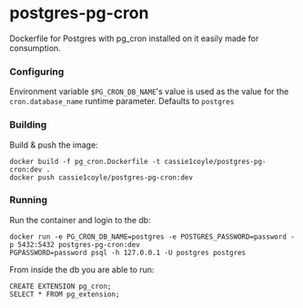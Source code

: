 # postgres-pg-cron

Dockerfile for Postgres with pg_cron installed on it easily made for consumption.

### Configuring

Environment variable `$PG_CRON_DB_NAME`'s value is used as the value for the `cron.database_name` runtime parameter. Defaults to `postgres`

### Building

Build & push the image:
```shell
docker build -f pg_cron.Dockerfile -t cassie1coyle/postgres-pg-cron:dev .
docker push cassie1coyle/postgres-pg-cron:dev 
```

### Running

Run the container and login to the db:
```shell
docker run -e PG_CRON_DB_NAME=postgres -e POSTGRES_PASSWORD=password -p 5432:5432 postgres-pg-cron:dev
PGPASSWORD=password psql -h 127.0.0.1 -U postgres postgres
```

From inside the db you are able to run:
```shell
CREATE EXTENSION pg_cron;
SELECT * FROM pg_extension;
```
